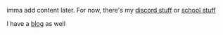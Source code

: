 imma add content later. For now, there's my [discord stuff](./discord) or [school stuff](./school)

I have a [blog](./blog) as well
